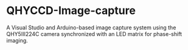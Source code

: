 # QHYCCD-Image-capture
A Visual Studio and Arduino-based image capture system using the QHY5III224C camera synchronized with an LED matrix for phase-shift imaging.
